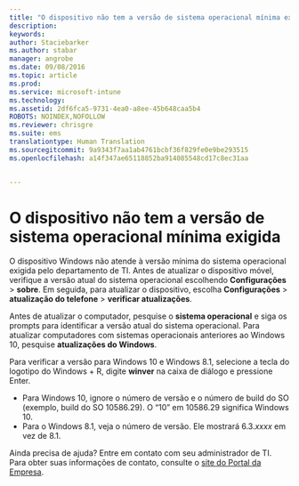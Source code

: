 ```yaml
---
title: "O dispositivo não tem a versão de sistema operacional mínima exigida | Microsoft Intune"
description: 
keywords: 
author: Staciebarker
ms.author: stabar
manager: angrobe
ms.date: 09/08/2016
ms.topic: article
ms.prod: 
ms.service: microsoft-intune
ms.technology: 
ms.assetid: 2df6fca5-9731-4ea0-a8ee-45b648caa5b4
ROBOTS: NOINDEX,NOFOLLOW
ms.reviewer: chrisgre
ms.suite: ems
translationtype: Human Translation
ms.sourcegitcommit: 9a9343f7aa1ab4761bcbf36f829fe0e9be293515
ms.openlocfilehash: a14f347ae65118852ba914085548cd17c8ec31aa


---
```



# O dispositivo não tem a versão de sistema operacional mínima exigida

O dispositivo Windows não atende à versão mínima do sistema operacional exigida pelo departamento de TI. Antes de atualizar o dispositivo móvel, verifique a versão atual do sistema operacional escolhendo **Configurações** &gt; **sobre**. Em seguida, para atualizar o dispositivo, escolha **Configurações** &gt; **atualização do telefone** &gt; **verificar atualizações**.

Antes de atualizar o computador, pesquise o **sistema operacional** e siga os prompts para identificar a versão atual do sistema operacional. Para atualizar computadores com sistemas operacionais anteriores ao Windows 10, pesquise **atualizações do Windows**.

Para verificar a versão para Windows 10 e Windows 8.1, selecione a tecla do logotipo do Windows + R, digite **winver** na caixa de diálogo e pressione Enter.

- Para Windows 10, ignore o número de versão e o número de build do SO (exemplo, build do SO 10586.29). O “10” em 10586.29 significa Windows 10.
- Para o Windows 8.1, veja o número de versão. Ele mostrará 6.3.*xxxx* em vez de 8.1.

Ainda precisa de ajuda? Entre em contato com seu administrador de TI. Para obter suas informações de contato, consulte o [site do Portal da Empresa](http://portal.manage.microsoft.com).



<!--HONumber=Oct16_HO2-->


